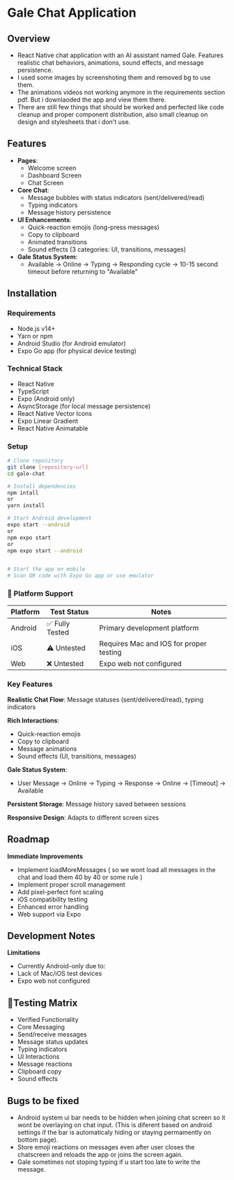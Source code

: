 # Gale Chat Application

## Overview
- React Native chat application with an AI assistant named Gale. Features realistic chat behaviors, animations, sound effects, and message persistence.
- I used some images by screenshoting them and removed bg to use them.
- The animations videos not working anymore in the requirements section pdf. But i downlaoded the app and view them there.
- There are still few things that should be worked and perfected like code cleanup and proper component distribution, also small cleanup on design and stylesheets that i don't use.

## Features
- **Pages**:
  - Welcome screen
  - Dashboard Screen
  - Chat Screen
- **Core Chat**:
  - Message bubbles with status indicators (sent/delivered/read)
  - Typing indicators
  - Message history persistence
- **UI Enhancements**:
  - Quick-reaction emojis (long-press messages)
  - Copy to clipboard
  - Animated transitions
  - Sound effects (3 categories: UI, transitions, messages)
- **Gale Status System**:
  - Available → Online → Typing → Responding cycle → 10-15 second timeout before returning to "Available"

## Installation

### Requirements
- Node.js v14+
- Yarn or npm
- Android Studio (for Android emulator)
- Expo Go app (for physical device testing)

### Technical Stack
- React Native
- TypeScript
- Expo (Android only)
- AsyncStorage (for local message persistence)
- React Native Vector Icons
- Expo Linear Gradient
- React Native Animatable

### Setup
```bash
# Clone repository
git clone [repository-url]
cd gale-chat

# Install dependencies
npm intall
or
yarn install

# Start Android development
expo start --android
or
npm expo start
or
npm expo start --android


# Start the app on mobile
# Scan QR code with Expo Go app or use emulator
```


### 📱 Platform Support
| Platform | Test Status | Notes |
|----------|-------------|-------|
| Android  | ✅ Fully Tested | Primary development platform |
| iOS      | ⚠️ Untested | Requires Mac and IOS for proper testing |
| Web      | ❌ Untested | Expo web not configured |



### Key Features
**Realistic Chat Flow**: Message statuses (sent/delivered/read), typing indicators

**Rich Interactions**:
- Quick-reaction emojis
- Copy to clipboard
- Message animations
- Sound effects (UI, transitions, messages)

**Gale Status System**:
- User Message → Online → Typing → Response → Online → [Timeout] → Available

**Persistent Storage**: Message history saved between sessions

**Responsive Design**: Adapts to different screen sizes


## Roadmap
**Immediate Improvements**
- Implement loadMoreMessages ( so we wont load all messages in the chat and load them 40 by 40 or some rule )
- Implement proper scroll management
- Add pixel-perfect font scaling
- iOS compatibility testing
- Enhanced error handling
- Web support via Expo

## Development Notes
**Limitations**
- Currently Android-only due to:
- Lack of Mac/iOS test devices
- Expo web not configured


## 🧪Testing Matrix
- Verified Functionality
- Core Messaging
- Send/receive messages
- Message status updates
- Typing indicators
- UI Interactions
- Message reactions
- Clipboard copy
- Sound effects


## Bugs to be fixed
- Android system ui bar needs to be hidden when joining chat screen so it wont be overlaying on chat input. (This is diferent based on android settings if the bar is automaticaly hiding or staying permamently on bottom page).
- Store emoji reactions on messages even after user closes the chatscreen and reloads the app or joins the screen again.
- Gale sometimes not stoping typing if u start too late to write the message.



